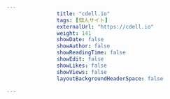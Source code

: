 ---
                title: "cdell.io"
                tags: [個人サイト]
                externalUrl: "https://cdell.io"
                weight: 141
                showDate: false
                showAuthor: false
                showReadingTime: false
                showEdit: false
                showLikes: false
                showViews: false
                layoutBackgroundHeaderSpace: false
                ---

